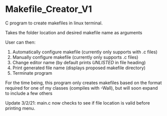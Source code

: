 # Makefile_Creator_V1

C program to create makefiles in linux terminal.

Takes the folder location and desired makefile name as arguments

User can then:
  1. Automatically configure makefile (currently only supports with .c files)
  2. Manually configure makefile (currently only supports .c files)
  3. Change editor name (by default prints _UNLISTED_ in file heading)
  4. Print generated file name (displays proposed makefile directory)
  0. Terminate program

For the time being, this program only creates makefiles based on the format required for one of my classes (compiles with -Wall), but will soon expand to include a few others

Update 3/2/21: main.c now checks to see if file location is valid before printing menu.

